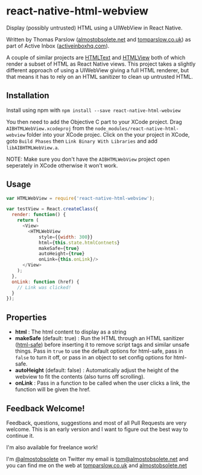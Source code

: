 # react-native-html-webview

Display (possibly untrusted) HTML using a UIWebView in React Native.

Written by Thomas Parslow
([almostobsolete.net](http://almostobsolete.net) and
[tomparslow.co.uk](http://tomparslow.co.uk)) as part of Active Inbox
([activeinboxhq.com](http://activeinboxhq.com/)).

A couple of similar projects are
[HTMLText](https://github.com/siuying/react-native-htmltext) and
[HTMLView](https://github.com/jsdf/react-native-htmlview) both of
which render a subset of HTML as React Native views. This project
takes a slightly different approach of using a UIWebView giving a full
HTML renderer, but that means it has to rely on an HTML sanitizer to
clean up untrusted HTML.

## Installation

Install using npm with `npm install --save react-native-html-webview`

You then need to add the Objective C part to your XCode project. Drag
`AIBHTMLWebView.xcodeproj` from the
`node_modules/react-native-html-webview` folder into your XCode
projec. Click on the your project in XCode, goto `Build Phases` then
`Link Binary With Libraries` and add `libAIBHTMLWebView.a`.

NOTE: Make sure you don't have the `AIBHTMLWebView` project open seperately in XCode otherwise it won't work.

## Usage

```javascript
var HTMLWebView = require('react-native-html-webview');

var testView = React.createClass({
  render: function() {
    return (
      <View>
        <HTMLWebView
            style={{width: 300}}
            html={this.state.htmlContnets}
            makeSafe={true}
            autoHeight={true}
            onLink={this.onLink}/>
      </View>
    );
  },
  onLink: function (href) {
    // Link was clicked!
  }
});
```

## Properties

- **html** : The html content to display as a string
- **makeSafe** (default: true) : Run the HTML through an HTML
    sanitizer ([html-safe](http://github.com/almost/safe-html)) before
    inserting it to remove script tags and similar unsafe things. Pass
    in `true` to use the default options for html-safe, pass in
    `false` to turn it off, or pass in an object to set config options
    for html-safe.
- **autoHeight** (default: false) : Automatically adjust the height of
    the webview to fit the contents (also turns off scrolling).
- **onLink** : Pass in a function to be called when the user clicks a
    link, the function will be given the href.

## Feedback Welcome!

Feedback, questions, suggestions and most of all Pull Requests are
very welcome. This is an early version and I want to figure out the
best way to continue it.

I'm also available for freelance work!

I'm [@almostobsolete](http://twitter.com/almostobsolete) on Twitter my
email is [tom@almostobsolete.net](mailto:tom@almostobsolete.net) and
you can find me on the web at
[tomparslow.co.uk](http://tomparslow.co.uk) and
[almostobsolete.net](http://almostobsolete.net)